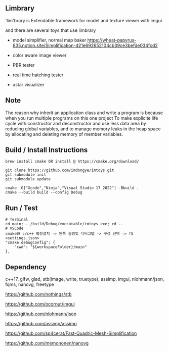 ## Limbrary

'lim'brary is Extendable framework for model and texture viewer with imgui

and there are several toys that use limbrary

-   model simplifier, normal map baker https://wheat-papyrus-835.notion.site/Simplification-d21e692652104cb39ce3befde034fcd2

-   color aware image viewer

-   PBR tester

-   real time hatching tester

-   astar visualizer

## Note

The reason why inherit an application class and write a program is because when you run multiple programs on this one project To make explicite life cycle with constructor and deconstructor and use less data area by reducing global variables, and to manage memory leaks in the heap space by allocating and deleting memory of member variables.

## Build / Install Instructions

```
brew install cmake OR install @ https://cmake.org/download/

git clone https://github.com/imdongye/imtoys.git
git submodule init
git submodule update

cmake -G["Xcode","Ninja","Visual Studio 17 2022"] -Bbuild .
cmake --build build --config Debug
```

## Run / Test

```
# Terminal
cd main; ../build/Debug/executable/imtoys_exe; cd ..
# VSCode
cmake와 c/c++ 확장설치 -> 왼쪽 실행및 디버그탭 -> 구성 선택 -> f5
<settings.json>
"cmake.debugConfig": {
    "cwd": "${workspaceFolder}/main"
},
```

## Dependency

c++17, glfw, glad, stb(image, write, truetype), assimp, imgui, nlohmann/json, fqms, nanovg, freetype

https://github.com/nothings/stb

https://github.com/ocornut/imgui

https://github.com/nlohmann/json

https://github.com/assimp/assimp

https://github.com/sp4cerat/Fast-Quadric-Mesh-Simplification

https://github.com/memononen/nanovg
